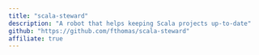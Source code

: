 ```yaml
---
title: "scala-steward"
description: "A robot that helps keeping Scala projects up-to-date"
github: "https://github.com/fthomas/scala-steward"
affiliate: true
---
```

